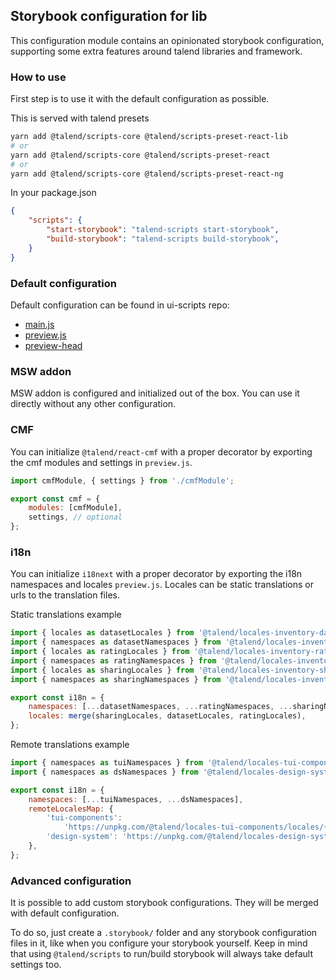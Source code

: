 ## Storybook configuration for lib

This configuration module contains an opinionated storybook configuration, supporting some extra features around talend libraries and framework.

### How to use

First step is to use it with the default configuration as possible.

This is served with talend presets

``` bash
yarn add @talend/scripts-core @talend/scripts-preset-react-lib
# or
yarn add @talend/scripts-core @talend/scripts-preset-react
# or
yarn add @talend/scripts-core @talend/scripts-preset-react-ng
```

In your package.json

```json
{
    "scripts": {
        "start-storybook": "talend-scripts start-storybook",
        "build-storybook": "talend-scripts build-storybook",
    }
}
```

### Default configuration

Default configuration can be found in ui-scripts repo:
- [main.js](https://github.com/Talend/ui-scripts/blob/master/packages/config-storybook-lib/.storybook-templates/main.js#L22)
- [preview.js](https://github.com/Talend/ui-scripts/blob/master/packages/config-storybook-lib/.storybook-templates/preview.js#L26)
- [preview-head](https://github.com/Talend/ui-scripts/blob/master/packages/config-storybook-lib/.storybook-templates/preview-head.html)

### MSW addon

MSW addon is configured and initialized out of the box. You can use it directly without any other configuration.

### CMF

You can initialize `@talend/react-cmf` with a proper decorator by exporting the cmf modules and settings in `preview.js`.

```javascript
import cmfModule, { settings } from './cmfModule';

export const cmf = {
	modules: [cmfModule],
	settings, // optional
};
```

### i18n

You can initialize `i18next` with a proper decorator by exporting the i18n namespaces and locales  `preview.js`. Locales can be static translations or urls to the translation files.

Static translations example

```javascript
import { locales as datasetLocales } from '@talend/locales-inventory-dataset/locales';
import { namespaces as datasetNamespaces } from '@talend/locales-inventory-dataset/namespaces';
import { locales as ratingLocales } from '@talend/locales-inventory-rating/locales';
import { namespaces as ratingNamespaces } from '@talend/locales-inventory-rating/namespaces';
import { locales as sharingLocales } from '@talend/locales-inventory-sharing/locales';
import { namespaces as sharingNamespaces } from '@talend/locales-inventory-sharing/namespaces';

export const i18n = {
	namespaces: [...datasetNamespaces, ...ratingNamespaces, ...sharingNamespaces],
	locales: merge(sharingLocales, datasetLocales, ratingLocales),
};
```

Remote translations example

```javascript
import { namespaces as tuiNamespaces } from '@talend/locales-tui-components/namespaces';
import { namespaces as dsNamespaces } from '@talend/locales-design-system/namespaces';

export const i18n = {
	namespaces: [...tuiNamespaces, ...dsNamespaces],
	remoteLocalesMap: {
		'tui-components':
			'https://unpkg.com/@talend/locales-tui-components/locales/{{lng}}/{{ns}}.json',
		'design-system': 'https://unpkg.com/@talend/locales-design-system/locales/{{lng}}/{{ns}}.json',
	},
};
```

### Advanced configuration

It is possible to add custom storybook configurations. They will be merged with default configuration.

To do so, just create a `.storybook/` folder and any storybook configuration files in it, like when you configure your storybook yourself. Keep in mind that using `@talend/scripts` to run/build storybook will always take default settings too.
